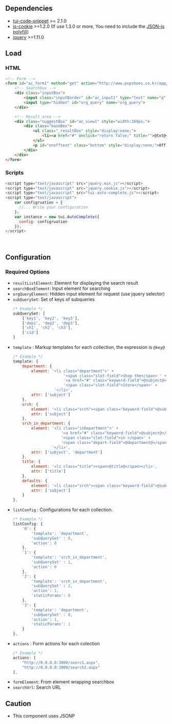 ## Dependencies
* [tui-code-snippet](https://github.com/nhn/tui.code-snippet) >= 2.1.0
* [js-cookie](https://github.com/js-cookie/js-cookie) >=1.2.0 (If use 1.3.0 or more, You need to include the [JSON-js polyfill](https://github.com/douglascrockford/JSON-js))
* [jquery](https://github.com/jquery/jquery) >=1.11.0

## Load

### HTML

```html
<!-- Form -->
<form id="ac_form1" method="get" action="http://www.popshoes.co.kr/app/product/search" onsubmit="">
    <!-- Searchbox -->
    <div class="inputBox">
        <input class="inputBorder" id="ac_input1" type="text" name="q" autocomplete="off">
        <input type="hidden" id="org_query" name="org_query">
    </div>

    <!-- Result area -->
    <div class="suggestBox" id="ac_view1" style="width:269px;">
        <div class="baseBox">
            <ul class="_resultBox" style="display:none;">
                <li><a href="#" onclick="return false;" title="">@txt@</a></li>
            </ul>
            <p id="onofftext" class="bottom" style="display:none;">Off Autocopmlate</p>
        </div>
    </div>
</form>
```

### Scripts
```js
<script type="text/javascript" src="jquery.min.js"></script>
<script type="text/javascript" src="jquery.cookie.js"></script>
<script type="text/javascript" src="tui-auto-complete.js"></script>
<script type="text/javascript">
    var configruation = {
      //... Write your configuration
    };
    var instance = new tui.AutoComplete({
      config: configruation
    });
</script>
```

<br>

## Configuration

### Required Options

* `resultListElement`: Element for displaying the search result
* `searchBoxElement`: Input element for searching
* `orgQueryElement`: Hidden input element for request (use jquery selector)
* `subQuerySet`: Set of keys of subqueries<br>
  ```js
  /* Example */
  subQuerySet: [
      ['key1', 'key2', 'key3'],
      ['dep1', 'dep2', 'dep3'],
      ['ch1', 'ch2', 'ch3'],
      ['cid']
  ]
  ```
* `template` : Markup templates for each collection, the expression is `@key@`<br>
  ```js
  /* Example */
  template: {
      department: {
          element: '<li class="department">' +
                        '<span class="slot-field">Shop the</span> ' +
                        '<a href="#" class="keyword-field">@subject@</a> ' +
                        '<span class="slot-field">Store</span>' +
                    '</li>',
          attr: ['subject']
      },
      srch: {
          element: '<li class="srch"><span class="keyword-field">@subject@</span></li>',
          attr: ['subject']
      },
      srch_in_department: {
          element: '<li class="inDepartment">' +
                       '<a href="#" class="keyword-field">@subject@</a> ' +
                       '<span class="slot-field">in </span>' +
                       '<span class="depart-field">@department@</span>' +
                   '</li>',
          attr: ['subject', 'department']
      },
      title: {
          element: '<li class="title"><span>@title@</span></li>',
          attr: ['title']
      },
      defaults: {
          element: '<li class="srch"><span class="keyword-field">@subject@</span></li>',
          attr: ['subject']
      }
  },
  ```
* `listConfig` : Configurations for each collection.
  ```js
  /* Example */
  listConfig: {
      '0': {
          'template': 'department',
          'subQuerySet' : 0,
          'action': 0
      },
      '1': {
          'template': 'srch_in_department',
          'subQuerySet' : 1,
          'action': 0
      },
      '2': {
          'template': 'srch_in_department',
          'subQuerySet' : 2,
          'action': 1,
          'staticParams': 0
      },
      '3': {
          'template': 'department',
          'subQuerySet' : 0,
          'action': 1,
          'staticParams': 1
      }
  },
  ```
* `actions` : Form actions for each colection
  ```js
  /* Example */
  actions: [
      "http://0.0.0.0:3000/searc1.aspx",
      "http://0.0.0.0:3000/search2.aspx"
  ],
  ```
* `formElement`: From element wrapping searchbox
* `searchUrl`: Search URL

## Caution
* This component uses JSONP
